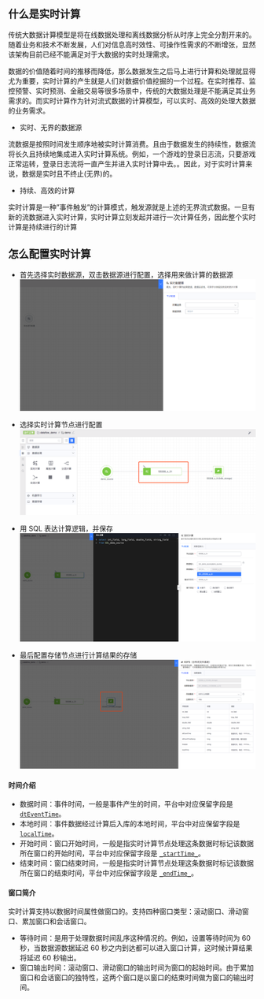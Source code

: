 ## 什么是实时计算

传统大数据计算模型是将在线数据处理和离线数据分析从时序上完全分割开来的。随着业务和技术不断发展，人们对信息高时效性、可操作性需求的不断增张，显然该架构目前已经不能满足对于大数据的实时处理需求。

数据的价值随着时间的推移而降低，那么数据发生之后马上进行计算和处理就显得尤为重要，实时计算的产生就是人们对数据价值挖掘的一个过程。在实时推荐、监控预警、实时预测、金融交易等很多场景中，传统的大数据处理是不能满足其业务需求的。而实时计算作为针对流式数据的计算模型，可以实时、高效的处理大数据的业务需求。

- 实时、无界的数据源

流数据是按照时间发生顺序地被实时计算消费。且由于数据发生的持续性，数据流将长久且持续地集成进入实时计算系统。例如，一个游戏的登录日志流，只要游戏正常运转，登录日志流将一直产生并进入实时计算中去。。因此，对于实时计算来说，数据是实时且不终止\(无界\)的。

- 持续、高效的计算

实时计算是一种”事件触发”的计算模式，触发源就是上述的无界流式数据。一旦有新的流数据进入实时计算，实时计算立刻发起并进行一次计算任务，因此整个实时计算是持续进行的计算


## 怎么配置实时计算

- 首先选择实时数据源，双击数据源进行配置，选择用来做计算的数据源
![](../../../assets/dataflow/stream-processing/dataflow-stream-source.png)

- 选择实时计算节点进行配置
![](../../../assets/dataflow/stream-processing/dataflow-stream-node.png)

- 用 SQL 表达计算逻辑，并保存
![](../../../assets/dataflow/stream-processing/dataflow-stream-node-sql.png)

- 最后配置存储节点进行计算结果的存储
![](../../../assets/dataflow/stream-processing/dataflow-stream-node-storage.png)

#### 时间介绍

 - 数据时间：事件时间，一般是事件产生的时间，平台中对应保留字段是 [`dtEventTime`](../../../faq/localtime.md)。
 - 本地时间：事件数据经过计算后入库的本地时间，平台中对应保留字段是 [`localTime`](../../../faq/localtime.md)。
 - 开始时间：窗口开始时间，一般是指实时计算节点处理这条数据时标记该数据所在窗口的开始时间，平台中对应保留字段是 [`_startTime_`](../../../faq/starttime.md)。
 - 结束时间：窗口结束时间，一般是指实时计算节点处理这条数据时标记该数据所在窗口的结束时间，平台中对应保留字段是 [`_endTime_`](../../../faq/starttime.md)。

#### 窗口简介

实时计算支持以数据时间属性做窗口的。支持四种窗口类型：滚动窗口、滑动窗口、累加窗口和会话窗口。
 - 等待时间：是用于处理数据时间乱序这种情况的。例如，设置等待时间为 60 秒，当数据源数据延迟 60 秒之内到达都可以进入窗口计算，这时候计算结果将延迟 60 秒输出。
 - 窗口输出时间：滚动窗口、滑动窗口的输出时间为窗口的起始时间。由于累加窗口和会话窗口的独特性，这两个窗口是以窗口的结束时间做为窗口的输出时间。
